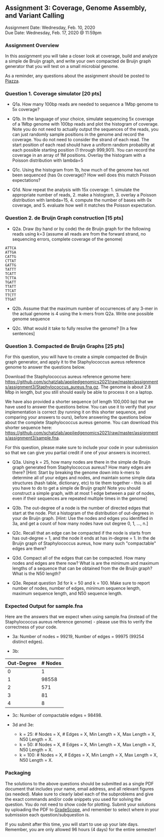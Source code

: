 ## Assignment 3: Coverage, Genome Assembly, and Variant Calling
Assignment Date: Wednesday, Feb. 10, 2020 <br>
Due Date: Wednesday, Feb. 17, 2020 @ 11:59pm <br>

### Assignment Overview

In this assignment you will take a closer look at coverage, build and analyze a simple de Bruijn graph, and write your own compacted de Bruijn graph generator that you will test on a small microbial genome.

As a reminder, any questions about the assignment should be posted to [Piazza](https://piazza.com/class/kkbggatvarnj0).

### Question 1. Coverage simulator [20 pts]

- Q1a. How many 100bp reads are needed to sequence a 1Mbp genome to 5x coverage?

- Q1b. In the language of your choice, simulate sequencing 5x coverage of a 1Mbp genome with 100bp reads and plot the histogram of coverage. Note you do not need to actually output the sequences of the reads, you can just randomly sample positions in the genome and record the coverage. You do not need to consider the strand of each read. The start position of each read should have a uniform random probabilty at each possible starting position (1 through 999,901). You can record the coverage in an array of 1M positions. Overlay the histogram with a Poisson distribution with lambda=5

- Q1c. Using the histogram from 1b, how much of the genome has not been sequenced (has 0x coverage)? How well does this match Poisson expectations?

- Q1d. Now repeat the analysis with 15x coverage: 1. simulate the appropriate number of reads, 2. make a histogram, 3. overlay a Poisson distribution with lambda=15, 4. compute the number of bases with 0x coverage, and 5. evaluate how well it matches the Poisson expectation.


### Question 2. de Bruijn Graph construction [15 pts]
- Q2a. Draw (by hand or by code) the de Bruijn graph for the following reads using k=3 (assume all reads are from the forward strand, no sequencing errors, complete coverage of the genome)

```
ATTCA
ATTGA
CATTG
CTTAT
GATTG
TATTT
TCATT
TCTTA
TGATT
TTATT
TTCAT
TTCTT
TTGAT
```

- Q2b. Assume that the maximum number of occurrences of any 3-mer in the actual genome is 4 using the k-mers from Q2a. Write one possible genome sequence


- Q2c. What would it take to fully resolve the genome? [In a few sentences]


### Question 3. Compacted de Bruijn Graphs [25 pts]

For this question, you will have to create a simple compacted de Bruijn graph generator, and apply it to the Staphylococcus aureus reference genome to answer the questions below.

Download the Staphylococcus aureus reference genome here: https://github.com/schatzlab/appliedgenomics2021/raw/master/assignments/assignment3/Staphylococcus_aureus.fna.gz. The genome is about 2.8 Mbp in length, but you still should easily be able to process it on a laptop.

We have also provided a shorter sequence (of length 100,000 bp) that we have used to answer the questions below. You can use it to verify that your implementation is correct (by running it on this shorter sequence, and comparing your answers to ours), before answering the questions below about the complete Staphylococcus aureus genome. You can download this shorter sequence here: https://github.com/schatzlab/appliedgenomics2021/raw/master/assignments/assignment3/sample.fna.

For this question, please make sure to include your code in your submission so that we can give you partial credit if one of your answers is incorrect. 

- Q3a. Using k = 25, how many nodes are there in the simple de Bruijn graph generated from Staphylococcus aureus? How many edges are there? [Hint: Start by breaking the genome down into k-mers to determine all of your edges and nodes, and maintain some simple data structures (hash table, dictionary, etc) to tie them together - this is all you have to do to get a simple de Bruijn graph! Note you should construct a simple graph, with at most 1 edge between a pair of nodes, even if their sequences are repeated multiple times in the genome]

- Q3b. The out-degree of a node is the number of directed edges that start at the node. Plot a histogram of the distribution of out-degrees in your de Bruijn graph. [Hint: Use the nodes and edges you identified in 3a, and get a count of how many nodes have out degree 0, 1, ..., n.]

- Q3c. Recall that an edge can be compacted if the node is starts from has out-degree = 1, and the node it ends at has in-degree = 1. In the de Bruijn graph of Staphylococcus aureus, how many such "compactable" edges are there?

- Q3d. Compact all of the edges that can be compacted. How many nodes and edges are there now? What is are the minimum and maximum lengths of a sequence that can be obtained from the de Bruijn graph? What is the N50 length?

- Q3e. Repeat question 3d for k = 50 and k = 100. Make sure to report number of nodes, number of edges, minimum sequence length, maximum sequence length, and N50 sequence length.


### Expected Output for sample.fna

Here are the answers that we expect when using sample.fna (instead of the Staphylococcus aureus reference genome) - please use this to verify the correctness of your code.

- 3a: Number of nodes = 99219, Number of edges = 99975 (99254 distinct edges).

- 3b:

| Out-Degree | # Nodes |
|------------|---------|
| 0          | 1       |
| 1          | 98558   |
| 2          | 571     |
| 3          | 81      |
| 4          | 8       |

- 3c: Number of compactable edges = 98498.

- 3d and 3e:
	- k = 25: # Nodes = X, # Edges = X, Min Length = X, Max Length = X, N50 Length = X.
	- k = 50: # Nodes = X, # Edges = X, Min Length = X, Max Length = X, N50 Length = X.
	- k = 100: # Nodes = X, # Edges = X, Min Length = X, Max Length = X, N50 Length = X.


### Packaging

The solutions to the above questions should be submitted as a single PDF document that includes your name, email address, and 
all relevant figures (as needed). Make sure to clearly label each of the subproblems and give the exact commands and/or code snippets you used for 
solving the question. You do not need to show code for plotting. Submit your solutions by uploading the PDF to [GradeScope](https://www.gradescope.com/courses/236625), and remember to select where in your submission each question/subquestion is.

If you submit after this time, you will start to use up your late days. Remember, you are only allowed 96 hours (4 days) for the entire semester!
